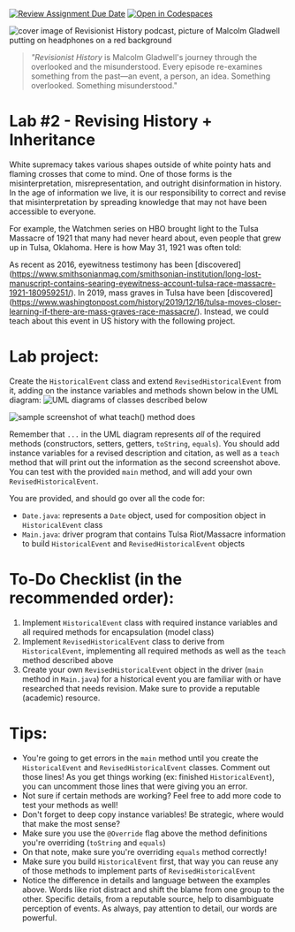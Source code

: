 [![Review Assignment Due Date](https://classroom.github.com/assets/deadline-readme-button-22041afd0340ce965d47ae6ef1cefeee28c7c493a6346c4f15d667ab976d596c.svg)](https://classroom.github.com/a/0mMpQ54I)
[![Open in Codespaces](https://classroom.github.com/assets/launch-codespace-2972f46106e565e64193e422d61a12cf1da4916b45550586e14ef0a7c637dd04.svg)](https://classroom.github.com/open-in-codespaces?assignment_repo_id=15889945)
 
![cover image of Revisionist History podcast, picture of Malcolm Gladwell putting on headphones on a red background](https://i.imgur.com/Jjqe8rW.jpg)
> _"Revisionist History_ is Malcolm Gladwell's journey through the overlooked and the misunderstood. Every episode re-examines something from the past—an event, a  person, an idea. Something overlooked. Something misunderstood."

# **Lab #2 - Revising History + Inheritance**

White supremacy takes various shapes outside of white pointy hats and flaming crosses that come to mind. One of those forms is the misinterpretation, misrepresentation, and outright disinformation in history. In the age of information we live, it is our responsibility to correct and revise that misinterpretation by spreading knowledge that may not have been accessible to everyone.

For example, the Watchmen series on HBO brought light to the Tulsa Massacre of 1921 that many had never heard about, even people that grew up in Tulsa, Oklahoma. Here is how May 31, 1921 was often told:

 

As recent as 2016, eyewitness testimony has been [discovered] (https://www.smithsonianmag.com/smithsonian-institution/long-lost-manuscript-contains-searing-eyewitness-account-tulsa-race-massacre-1921-180959251/). In 2019, mass graves in Tulsa have been [discovered] (https://www.washingtonpost.com/history/2019/12/16/tulsa-moves-closer-learning-if-there-are-mass-graves-race-massacre/). Instead, we could teach about this event in US history with the following project.

 

# Lab project:

Create the `HistoricalEvent` class and extend `RevisedHistoricalEvent` from it, adding on the instance variables and methods shown below in the UML diagram:
![UML diagrams of classes described below](https://i.imgur.com/yw1q5W0.png)

![sample screenshot of what teach() method does](instructions/completeScreenshot.png)
 

Remember that `...` in the UML diagram represents _all_ of the required methods (constructors, setters, getters, `toString`, `equals`). You should add instance variables for a revised description and citation, as well as a `teach` method that will print out the information as the second screenshot above. You can test with the provided `main` method, and will add your own `RevisedHistoricalEvent`.

You are provided, and should go over all the code for:

- `Date.java`: represents a `Date` object, used for composition object in `HistoricalEvent` class
- `Main.java`: driver program that contains Tulsa Riot/Massacre information to build `HistoricalEvent` and `RevisedHistoricalEvent` objects

# To-Do Checklist (in the recommended order):

1. Implement `HistoricalEvent` class with required instance variables and all required methods for encapsulation (model class) 
2. Implement `RevisedHistoricalEvent` class to derive from `HistoricalEvent`, implementing all required methods as well as the `teach` method described above
3. Create your own `RevisedHistoricalEvent` object in the driver (`main` method in `Main.java`) for a historical event you are familiar with or have researched that needs revision. Make sure to provide a reputable (academic) resource.

# Tips:

- You're going to get errors in the `main` method until you create the `HistoricalEvent` and `RevisedHistoricalEvent` classes. Comment out those lines! As you get things working (ex: finished `HistoricalEvent`), you can uncomment those lines that were giving you an error.
- Not sure if certain methods are working? Feel free to add more code to test your methods as well!
- Don't forget to deep copy instance variables! Be strategic, where would that make the most sense?
- Make sure you use the `@Override` flag above the method definitions you're overriding (`toString` and `equals`)
- On that note, make sure you're overriding `equals` method correctly!
- Make sure you build `HistoricalEvent` first, that way you can reuse any of those methods to implement parts of `RevisedHistoricalEvent`
- Notice the difference in details and language between the examples above. Words like riot distract and shift the blame from one group to the other. Specific details, from a reputable source, help to disambiguate perception of events. As always, pay attention to detail, our words are powerful.

